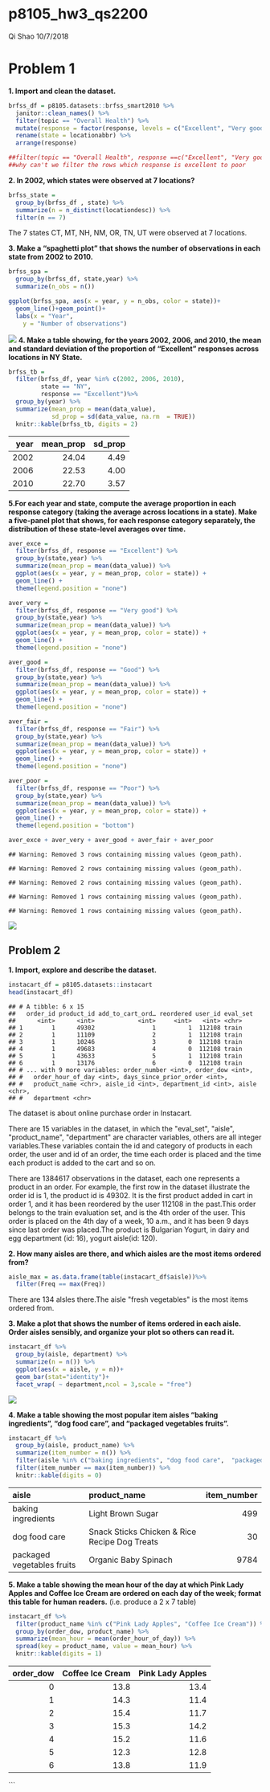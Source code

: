 p8105\_hw3\_qs2200
================
Qi Shao
10/7/2018

Problem 1
=========

**1. Import and clean the dataset.**

``` r
brfss_df = p8105.datasets::brfss_smart2010 %>%
  janitor::clean_names() %>%
  filter(topic == "Overall Health") %>%
  mutate(response = factor(response, levels = c("Excellent", "Very good", "Good","Fair", "Poor")))%>%
  rename(state = locationabbr) %>%
  arrange(response) 

##filter(topic == "Overall Health", response ==c("Excellent", "Very good", "Good","Fair", "Poor"))
##why can't we filter the rows which response is excellent to poor
```

**2. In 2002, which states were observed at 7 locations?**

``` r
brfss_state = 
  group_by(brfss_df , state) %>%
  summarize(n = n_distinct(locationdesc)) %>%
  filter(n == 7)
```

The 7 states CT, MT, NH, NM, OR, TN, UT were observed at 7 locations.

**3. Make a “spaghetti plot” that shows the number of observations in each state from 2002 to 2010.**

``` r
brfss_spa =
  group_by(brfss_df, state,year) %>%
  summarize(n_obs = n())

ggplot(brfss_spa, aes(x = year, y = n_obs, color = state))+
  geom_line()+geom_point()+
  labs(x = "Year",
    y = "Number of observations")
```

![](p8105_hw3_qs2200_files/figure-markdown_github/problem%201.3-1.png) **4. Make a table showing, for the years 2002, 2006, and 2010, the mean and standard deviation of the proportion of “Excellent” responses across locations in NY State.**

``` r
brfss_tb =
  filter(brfss_df, year %in% c(2002, 2006, 2010),
         state == "NY",
         response == "Excellent")%>%
  group_by(year) %>%
  summarize(mean_prop = mean(data_value), 
            sd_prop = sd(data_value, na.rm  = TRUE))
  knitr::kable(brfss_tb, digits = 2)
```

|  year|  mean\_prop|  sd\_prop|
|-----:|-----------:|---------:|
|  2002|       24.04|      4.49|
|  2006|       22.53|      4.00|
|  2010|       22.70|      3.57|

**5.For each year and state, compute the average proportion in each response category (taking the average across locations in a state). Make a five-panel plot that shows, for each response category separately, the distribution of these state-level averages over time.**

``` r
aver_exce = 
  filter(brfss_df, response == "Excellent") %>%
  group_by(state,year) %>%
  summarize(mean_prop = mean(data_value)) %>%
  ggplot(aes(x = year, y = mean_prop, color = state)) +
  geom_line() +
  theme(legend.position = "none")

aver_very = 
  filter(brfss_df, response == "Very good") %>%
  group_by(state,year) %>%
  summarize(mean_prop = mean(data_value)) %>%
  ggplot(aes(x = year, y = mean_prop, color = state)) +
  geom_line() +
  theme(legend.position = "none")

aver_good = 
  filter(brfss_df, response == "Good") %>%
  group_by(state,year) %>%
  summarize(mean_prop = mean(data_value)) %>%
  ggplot(aes(x = year, y = mean_prop, color = state)) +
  geom_line() +
  theme(legend.position = "none")

aver_fair = 
  filter(brfss_df, response == "Fair") %>%
  group_by(state,year) %>%
  summarize(mean_prop = mean(data_value)) %>%
  ggplot(aes(x = year, y = mean_prop, color = state)) +
  geom_line() +
  theme(legend.position = "none")

aver_poor = 
  filter(brfss_df, response == "Poor") %>%
  group_by(state,year) %>%
  summarize(mean_prop = mean(data_value)) %>%
  ggplot(aes(x = year, y = mean_prop, color = state)) +
  geom_line() +
  theme(legend.position = "bottom")

aver_exce + aver_very + aver_good + aver_fair + aver_poor
```

    ## Warning: Removed 3 rows containing missing values (geom_path).

    ## Warning: Removed 2 rows containing missing values (geom_path).

    ## Warning: Removed 2 rows containing missing values (geom_path).

    ## Warning: Removed 1 rows containing missing values (geom_path).

    ## Warning: Removed 1 rows containing missing values (geom_path).

![](p8105_hw3_qs2200_files/figure-markdown_github/problem%201.5-1.png)

Problem 2
---------

**1. Import, explore and describe the dataset.**

``` r
instacart_df = p8105.datasets::instacart 
head(instacart_df)
```

    ## # A tibble: 6 x 15
    ##   order_id product_id add_to_cart_ord… reordered user_id eval_set
    ##      <int>      <int>            <int>     <int>   <int> <chr>   
    ## 1        1      49302                1         1  112108 train   
    ## 2        1      11109                2         1  112108 train   
    ## 3        1      10246                3         0  112108 train   
    ## 4        1      49683                4         0  112108 train   
    ## 5        1      43633                5         1  112108 train   
    ## 6        1      13176                6         0  112108 train   
    ## # ... with 9 more variables: order_number <int>, order_dow <int>,
    ## #   order_hour_of_day <int>, days_since_prior_order <int>,
    ## #   product_name <chr>, aisle_id <int>, department_id <int>, aisle <chr>,
    ## #   department <chr>

The dataset is about online purchase order in Instacart.

There are 15 variables in the dataset, in which the "eval\_set", "aisle", "product\_name", "department" are character variables, others are all integer variables.These variables contain the id and category of products in each order, the user and id of an order, the time each order is placed and the time each product is added to the cart and so on.

There are 1384617 observations in the dataset, each one represents a product in an order. For example, the first row in the dataset illustrate the order id is 1, the product id is 49302. It is the first product added in cart in order 1, and it has been reordered by the user 112108 in the past.This order belongs to the train evaluation set, and is the 4th order of the user. This order is placed on the 4th day of a week, 10 a.m., and it has been 9 days since last order was placed.The product is Bulgarian Yogurt, in dairy and egg department (id: 16), yogurt aisle(id: 120).

**2. How many aisles are there, and which aisles are the most items ordered from?**

``` r
aisle_max = as.data.frame(table(instacart_df$aisle))%>%
  filter(Freq == max(Freq)) 
```

There are 134 alsles there.The aisle "fresh vegetables" is the most items ordered from.

**3. Make a plot that shows the number of items ordered in each aisle. Order aisles sensibly, and organize your plot so others can read it.**

``` r
instacart_df %>%
  group_by(aisle, department) %>%
  summarize(n = n()) %>%
  ggplot(aes(x = aisle, y = n))+
  geom_bar(stat="identity")+
  facet_wrap( ~ department,ncol = 3,scale = "free")
```

![](p8105_hw3_qs2200_files/figure-markdown_github/problem%202.3-1.png)

**4. Make a table showing the most popular item aisles “baking ingredients”, “dog food care”, and “packaged vegetables fruits”.**

``` r
instacart_df %>%
  group_by(aisle, product_name) %>%
  summarize(item_number = n()) %>%
  filter(aisle %in% c("baking ingredients", "dog food care",  "packaged vegetables fruits")) %>%
  filter(item_number == max(item_number)) %>%
  knitr::kable(digits = 0)
```

| aisle                      | product\_name                                 |  item\_number|
|:---------------------------|:----------------------------------------------|-------------:|
| baking ingredients         | Light Brown Sugar                             |           499|
| dog food care              | Snack Sticks Chicken & Rice Recipe Dog Treats |            30|
| packaged vegetables fruits | Organic Baby Spinach                          |          9784|

**5. Make a table showing the mean hour of the day at which Pink Lady Apples and Coffee Ice Cream are ordered on each day of the week; format this table for human readers.** (i.e. produce a 2 x 7 table)

``` r
instacart_df %>%
  filter(product_name %in% c("Pink Lady Apples", "Coffee Ice Cream")) %>%
  group_by(order_dow, product_name) %>%
  summarize(mean_hour = mean(order_hour_of_day)) %>%
  spread(key = product_name, value = mean_hour) %>%
  knitr::kable(digits = 1)
```

|  order\_dow|  Coffee Ice Cream|  Pink Lady Apples|
|-----------:|-----------------:|-----------------:|
|           0|              13.8|              13.4|
|           1|              14.3|              11.4|
|           2|              15.4|              11.7|
|           3|              15.3|              14.2|
|           4|              15.2|              11.6|
|           5|              12.3|              12.8|
|           6|              13.8|              11.9|

\`\`\`
